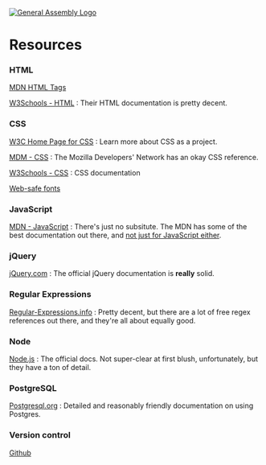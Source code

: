 [![General Assembly Logo](https://camo.githubusercontent.com/1a91b05b8f4d44b5bbfb83abac2b0996d8e26c92/687474703a2f2f692e696d6775722e636f6d2f6b6538555354712e706e67)](https://generalassemb.ly/)

# Resources

### HTML
[MDN HTML Tags](https://developer.mozilla.org/en-US/docs/Web/HTML/Element)

[W3Schools - HTML](http://www.w3schools.com/html/default.asp) :
Their HTML documentation is pretty decent.

### CSS

[W3C Home Page for CSS](https://www.w3.org/Style/CSS/learning) :
Learn more about CSS as a project.

[MDM - CSS](https://developer.mozilla.org/en-US/docs/Web/CSS) :
The Mozilla Developers' Network has an okay CSS reference.

[W3Schools - CSS](http://www.w3schools.com/css/default.asp) :
CSS documentation 

[Web-safe fonts](http://www.webdesigndev.com/16-gorgeous-web-safe-fonts-to-use-with-css/)


### JavaScript

[MDN - JavaScript](https://developer.mozilla.org/en-US/docs/Web/JavaScript) :
There's just no subsitute. The MDN has some of the best documentation out
there, and [not just for JavaScript either](https://developer.mozilla.org/en-US/docs/Web).

### jQuery

[jQuery.com](http://api.jquery.com/) :
The official jQuery documentation is **really** solid.

### Regular Expressions

[Regular-Expressions.info](http://www.regular-expressions.info/reference.html) :
Pretty decent, but there are a lot of free regex references out there, and
they're all about equally good.

### Node

[Node.js](https://nodejs.org/api/) :
The official docs. Not super-clear at first blush, unfortunately, but they have
a ton of detail.

### PostgreSQL

[Postgresql.org](https://www.postgresql.org/docs/) :
Detailed and reasonably friendly documentation on using Postgres.

### Version control
[Github](www.github.com)

